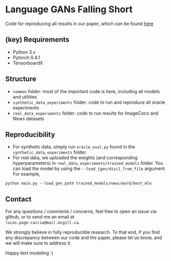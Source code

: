 # Language GANs Falling Short

Code for reproducing all results in our paper, which can be found [here](https://arxiv.org/abs/1811.02549)


## (key) Requirements 
- Python 3.x
- Pytorch 0.4.1
- TensorboardX

## Structure
- `common` folder: most of the important code is here, including all models and utilities
- `synthetic_data_experiments` folder: code to run and reproduce all oracle experiments
- `real_data_experiments` folder: code to run results for ImageCoco and News datasets

## Reproducibility
- For synthetic data, simply run `oracle_eval.py` found in the `synthetic_data_experiments` folder. 
- For real data, we uploaded the weights (and corresponding hyperparameters) in `real_data_experiments/trained_models` folder. You can load the model by using the `--load_{gen/disc}_from_file` argument. For example, 
```
python main.py --load_gen_path trained_models/news/word/best_mle
```

## Contact
For any questions / comments / concerns, feel free to open an issue via github, or to send me an email at <br /> `lucas.page-caccia@mail.mcgill.ca`. <br />

We strongly believe in fully reproducible research. To that end, if you find any discrepancy between our code and the paper, please let us know, and we will make sure to address it.  <br />

Happy text modeling :)
